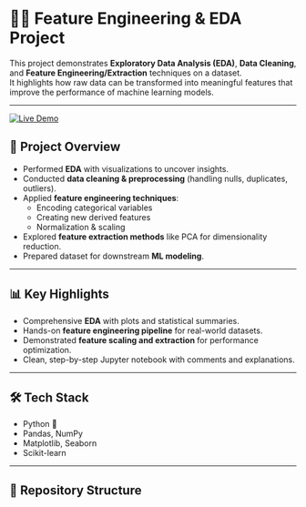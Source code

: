 # 🧑‍💻 Feature Engineering & EDA Project

This project demonstrates **Exploratory Data Analysis (EDA)**, **Data Cleaning**, and **Feature Engineering/Extraction** techniques on a dataset.  
It highlights how raw data can be transformed into meaningful features that improve the performance of machine learning models.

---
[![Live Demo](https://img.shields.io/badge/Live-Demo-green?style=for-the-badge)]([https://heart-disease-prediction-999.streamlit.app](https://insurance-predictor101.streamlit.app/))

## 📌 Project Overview
- Performed **EDA** with visualizations to uncover insights.  
- Conducted **data cleaning & preprocessing** (handling nulls, duplicates, outliers).  
- Applied **feature engineering techniques**:
  - Encoding categorical variables  
  - Creating new derived features  
  - Normalization & scaling  
- Explored **feature extraction methods** like PCA for dimensionality reduction.  
- Prepared dataset for downstream **ML modeling**.

---

## 📊 Key Highlights
- Comprehensive **EDA** with plots and statistical summaries.  
- Hands-on **feature engineering pipeline** for real-world datasets.  
- Demonstrated **feature scaling and extraction** for performance optimization.  
- Clean, step-by-step Jupyter notebook with comments and explanations.  

---

## 🛠️ Tech Stack
- Python 🐍  
- Pandas, NumPy  
- Matplotlib, Seaborn  
- Scikit-learn  

---

## 📂 Repository Structure


